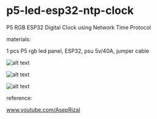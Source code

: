# p5-led-esp32-ntp-clock
P5 RGB ESP32 Digital Clock using Network Time Protocol

materials:

1 pcs P5 rgb led panel, ESP32, psu 5v/40A, jumper cable

![alt text](http://url/to/img.png)

![alt text](http://url/to/img.png)

![alt text](http://url/to/img.png)

reference:

www.youtube.com/AsepRizal
